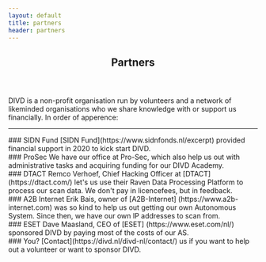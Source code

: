```yaml
---
layout: default
title: partners
header: partners
---
```

<header>
	<h2>Partners</h2>
</header>
DIVD is a non-profit organisation run by volunteers and a network of likeminded organisations who we share knowledge with or support us financially. In order of apperence:
<hr>
### SIDN Fund
[SIDN Fund](https://www.sidnfonds.nl/excerpt) provided financial support in 2020 to kick start DIVD. <br>
### ProSec
We have our office at Pro-Sec, which also help us out with administrative tasks and acquiring funding for our DIVD Academy.<br>
### DTACT
Remco Verhoef, Chief Hacking Officer at [DTACT] (https://dtact.com/) let's us use their Raven Data Processing Platform to process our scan data. We don't pay in licencefees, but in feedback.<br>
### A2B Internet
Erik Bais, owner of [A2B-Internet] (https://www.a2b-internet.com) was so kind to help us out getting our own Autonomous System. Since then, we have our own IP addresses to scan from.<br>
### ESET
Dave Maasland, CEO of [ESET] (https://www.eset.com/nl/) sponsored DIVD by paying most of the costs of our AS. <br>
### You?
[Contact](https://divd.nl/divd-nl/contact/) us if you want to help out a volunteer or want to sponsor DIVD. <br>


